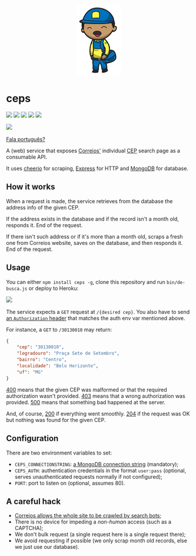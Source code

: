 <p align="center">
    <a href="#ceps">
        <img alt="logo" src="asset/logo.png">
    </a>
</p>

# ceps

[![][build-img]][build]
[![][coverage-img]][coverage]
[![][dependencies-img]][dependencies]
[![][devdependencies-img]][devdependencies]
[![][module-img]][module]

[![][npm-img]][npm]

[Fala português?]

A (web) service that exposes [Correios'] individual [CEP] search page as a consumable API.

It uses [cheerio] for scraping, [Express] for HTTP and [MongoDB] for database.

[build]:     https://travis-ci.org/codigonosso/ceps
[build-img]: https://travis-ci.org/codigonosso/ceps.png

[coverage]:     https://coveralls.io/r/codigonosso/ceps?branch=master
[coverage-img]: https://coveralls.io/repos/codigonosso/ceps/badge.png?branch=master

[dependencies]:     https://david-dm.org/codigonosso/ceps
[dependencies-img]: https://david-dm.org/codigonosso/ceps.png

[devdependencies]:     https://david-dm.org/codigonosso/ceps#info=devDependencies
[devdependencies-img]: https://david-dm.org/codigonosso/ceps/dev-status.png

[module]:     http://badge.fury.io/js/ceps
[module-img]: https://badge.fury.io/js/ceps.png

[npm]:     https://nodei.co/npm/ceps
[npm-img]: https://nodei.co/npm/ceps.png?mini=true

[Fala português?]: README.pt-BR.md

[Correios']: http://pt.wikipedia.org/wiki/Empresa_Brasileira_de_Correios_e_Tel%C3%A9grafos
[CEP]:       http://en.wikipedia.org/wiki/C%C3%B3digo_de_Endere%C3%A7amento_Postal

[cheerio]: https://github.com/cheeriojs/cheerio
[Express]: http://expressjs.com
[MongoDB]: http://mongodb.org

## How it works

When a request is made, the service retrieves from the database the address info of the given CEP.

If the address exists in the database and if the record isn't a month old, responds it.
End of the request.

If there isn't such address or if it's more than a month old, scraps a fresh one from Correios website, saves on the database, and then responds it.
End of the request.

## Usage

You can either `npm install ceps -g`, clone this repository and run `bin/de-busca.js` or deploy to Heroku:

[![][heroku-img]][heroku]

The service expects a `GET` request at `/{desired cep}`.
You also have to send [an `Authorization` header] that matches the auth env var mentioned above.

For instance, a `GET` to `/30130010` may return:

```json
{
    "cep": "30130010",
    "logradouro": "Praça Sete de Setembro",
    "bairro": "Centro",
    "localidade": "Belo Horizonte",
    "uf": "MG"
}
```

[heroku]:     https://heroku.com/deploy
[heroku-img]: https://www.herokucdn.com/deploy/button.png

[400] means that the given CEP was malformed or that the required authorization wasn't provided.
[403] means that a wrong authorization was provided.
[500] means that something bad happened at the server.

And, of course, [200] if everything went smoothly.
[204] if the request was OK but nothing was found for the given CEP.

[an `Authorization` header]: https://en.wikipedia.org/wiki/Basic_access_authentication#Client_side

[400]: http://en.wikipedia.org/wiki/List_of_HTTP_status_codes#400
[403]: http://en.wikipedia.org/wiki/List_of_HTTP_status_codes#403
[500]: http://en.wikipedia.org/wiki/List_of_HTTP_status_codes#500

[200]: http://en.wikipedia.org/wiki/List_of_HTTP_status_codes#200
[204]: http://en.wikipedia.org/wiki/List_of_HTTP_status_codes#204

## Configuration

There are two environment variables to set:

* `CEPS_CONNECTIONSTRING`: [a MongoDB connection string] (mandatory);
* `CEPS_AUTH`: authentication credentials in the format `user:pass` (optional, serves unauthenticated requests normally if not configured);
* `PORT`: port to listen on (optional, assumes 80).

[a MongoDB connection string]: http://docs.mongodb.org/manual/reference/connection-string

## A careful hack

* [Correios allows the whole site to be crawled by search bots][robots];
* There is no device for impeding a *non-human* access (such as a CAPTCHA);
* We don't bulk request (a single request here is a single request there);
* We avoid requesting if possible (we only scrap month old records, else we just use our database).

[robots]: http://correios.com.br/robots.txt
